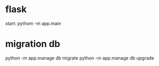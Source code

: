 # flask
start: pythom -m app.main


# migration db
python -m  app.manage db migrate
python -m app.manage db upgrade